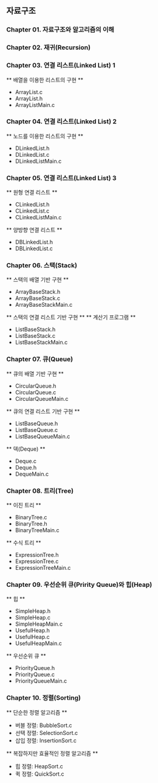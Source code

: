 ## 자료구조

### Chapter 01. 자료구조와 알고리즘의 이해

### Chapter 02. 재귀(Recursion)

### Chapter 03. 연결 리스트(Linked List) 1

** 배열을 이용한 리스트의 구현 **
- ArrayList.c
- ArrayList.h
- ArrayListMain.c

### Chapter 04. 연결 리스트(Linked List) 2

** 노드를 이용한 리스트의 구현 **
- DLinkedList.h
- DLinkedList.c
- DLinkedListMain.c

### Chapter 05. 연결 리스트(Linked List) 3

** 원형 연결 리스트 **
- CLinkedList.h
- CLinkedList.c
- CLinkedListMain.c

** 양방향 연결 리스트 **
- DBLinkedList.h
- DBLinkedList.c

### Chapter 06. 스택(Stack)

** 스택의 배열 기반 구현 **
- ArrayBaseStack.h
- ArrayBaseStack.c
- ArrayBaseStackMain.c

** 스택의 연결 리스트 기반 구현 **
** 계산기 프로그램 **
- ListBaseStack.h
- ListBaseStack.c
- ListBaseStackMain.c

### Chapter 07. 큐(Queue)

** 큐의 배열 기반 구현 **
- CircularQueue.h
- CircularQueue.c
- CircularQueueMain.c

** 큐의 연결 리스트 기반 구현 **
- ListBaseQueue.h
- ListBaseQueue.c
- ListBaseQueueMain.c

** 덱(Deque) **
- Deque.c
- Deque.h
- DequeMain.c

### Chapter 08. 트리(Tree)

** 이진 트리 **
- BinaryTree.c
- BinaryTree.h
- BinaryTreeMain.c

** 수식 트리 **
- ExpressionTree.h
- ExpressionTree.c
- ExpressionTreeMain.c

### Chapter 09. 우선순위 큐(Pririty Queue)와 힙(Heap)

** 힙 **
- SimpleHeap.h
- SimpleHeap.c
- SimpleHeapMain.c
- UsefulHeap.h
- UsefulHeap.c
- UsefulHeapMain.c

** 우선순위 큐 **
- PriorityQueue.h
- PriorityQueue.c
- PriorityQueueMain.c

### Chapter 10. 정렬(Sorting)

** 단순한 정렬 알고리즘 **
- 버블 정렬: BubbleSort.c
- 선택 정렬: SelectionSort.c
- 삽입 정렬: InsertionSort.c

** 복잡하지만 효율적인 정렬 알고리즘 **
- 힙 정렬: HeapSort.c
- 퀵 정렬: QuickSort.c